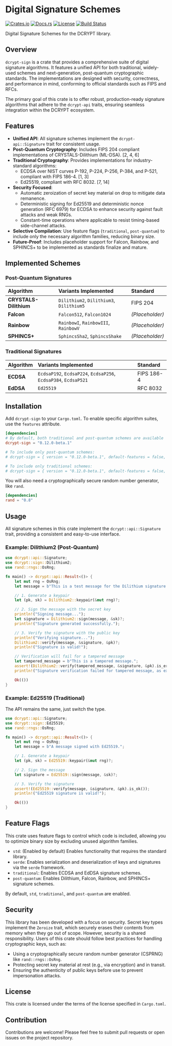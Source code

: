 # Digital Signature Schemes

[![Crates.io](https://img.shields.io/crates/v/dcrypt-sign.svg)](https://crates.io/crates/dcrypt-sign)
[![Docs.rs](https://docs.rs/dcrypt-sign/badge.svg)](https://docs.rs/dcrypt-sign)
[![License](https://img.shields.io/crates/l/dcrypt-sign.svg)](https://crates.io/crates/dcrypt-sign)
[![Build Status](https://github.com/your-repo/dcrypt-sign/actions/workflows/rust.yml/badge.svg)](https://github.com/your-repo/dcrypt-sign/actions)

Digital Signature Schemes for the DCRYPT library.

## Overview

`dcrypt-sign` is a crate that provides a comprehensive suite of digital signature algorithms. It features a unified API for both traditional, widely-used schemes and next-generation, post-quantum cryptographic standards. The implementations are designed with security, correctness, and performance in mind, conforming to official standards such as FIPS and RFCs.

The primary goal of this crate is to offer robust, production-ready signature algorithms that adhere to the `dcrypt-api` traits, ensuring seamless integration within the DCRYPT ecosystem.

## Features

-   **Unified API**: All signature schemes implement the `dcrypt-api::Signature` trait for consistent usage.
-   **Post-Quantum Cryptography**: Includes FIPS 204 compliant implementations of CRYSTALS-Dilithium (ML-DSA). [2, 4, 6]
-   **Traditional Cryptography**: Provides implementations for industry-standard algorithms:
    -   ECDSA over NIST curves P-192, P-224, P-256, P-384, and P-521, compliant with FIPS 186-4. [1, 3]
    -   Ed25519, compliant with RFC 8032. [7, 14]
-   **Security Focused**:
    -   Automatic zeroization of secret key material on drop to mitigate data remanence.
    -   Deterministic signing for Ed25519 and deterministic nonce generation (RFC 6979) for ECDSA to enhance security against fault attacks and weak RNGs.
    -   Constant-time operations where applicable to resist timing-based side-channel attacks.
-   **Selective Compilation**: Use feature flags (`traditional`, `post-quantum`) to include only the necessary algorithm families, reducing binary size.
-   **Future-Proof**: Includes placeholder support for Falcon, Rainbow, and SPHINCS+ to be implemented as standards finalize and mature.

## Implemented Schemes

### Post-Quantum Signatures

| Algorithm | Variants Implemented | Standard |
| :--- | :--- | :--- |
| **CRYSTALS-Dilithium** | `Dilithium2`, `Dilithium3`, `Dilithium5` | FIPS 204 |
| **Falcon** | `Falcon512`, `Falcon1024` | *(Placeholder)* |
| **Rainbow** | `RainbowI`, `RainbowIII`, `RainbowV` | *(Placeholder)* |
| **SPHINCS+** | `SphincsSha2`, `SphincsShake` | *(Placeholder)* |

### Traditional Signatures

| Algorithm | Variants Implemented | Standard |
| :--- | :--- | :--- |
| **ECDSA** | `EcdsaP192`, `EcdsaP224`, `EcdsaP256`, `EcdsaP384`, `EcdsaP521` | FIPS 186-4 |
| **EdDSA** | `Ed25519` | RFC 8032 |

## Installation

Add `dcrypt-sign` to your `Cargo.toml`. To enable specific algorithm suites, use the `features` attribute.

```toml
[dependencies]
# By default, both traditional and post-quantum schemes are available
dcrypt-sign = "0.12.0-beta.1"

# To include only post-quantum schemes:
# dcrypt-sign = { version = "0.12.0-beta.1", default-features = false, features = ["post-quantum"] }

# To include only traditional schemes:
# dcrypt-sign = { version = "0.12.0-beta.1", default-features = false, features = ["traditional"] }
```

You will also need a cryptographically secure random number generator, like `rand`.

```toml
[dependencies]
rand = "0.8"
```

## Usage

All signature schemes in this crate implement the `dcrypt::api::Signature` trait, providing a consistent and easy-to-use interface.

### Example: Dilithium2 (Post-Quantum)

```rust
use dcrypt::api::Signature;
use dcrypt::sign::Dilithium2;
use rand::rngs::OsRng;

fn main() -> dcrypt::api::Result<()> {
    let mut rng = OsRng;
    let message = b"This is a test message for the Dilithium signature algorithm.";

    // 1. Generate a keypair
    let (pk, sk) = Dilithium2::keypair(&mut rng)?;

    // 2. Sign the message with the secret key
    println!("Signing message...");
    let signature = Dilithium2::sign(message, &sk)?;
    println!("Signature generated successfully.");

    // 3. Verify the signature with the public key
    println!("Verifying signature...");
    Dilithium2::verify(message, &signature, &pk)?;
    println!("Signature is valid!");

    // Verification will fail for a tampered message
    let tampered_message = b"This is a tampered message.";
    assert!(Dilithium2::verify(tampered_message, &signature, &pk).is_err());
    println!("Signature verification failed for tampered message, as expected.");

    Ok(())
}
```

### Example: Ed25519 (Traditional)

The API remains the same, just switch the type.

```rust
use dcrypt::api::Signature;
use dcrypt::sign::Ed25519;
use rand::rngs::OsRng;

fn main() -> dcrypt::api::Result<()> {
    let mut rng = OsRng;
    let message = b"A message signed with Ed25519.";

    // 1. Generate a keypair
    let (pk, sk) = Ed25519::keypair(&mut rng)?;

    // 2. Sign the message
    let signature = Ed25519::sign(message, &sk)?;

    // 3. Verify the signature
    assert!(Ed25519::verify(message, &signature, &pk).is_ok());
    println!("Ed25519 signature is valid!");

    Ok(())
}
```

## Feature Flags

This crate uses feature flags to control which code is included, allowing you to optimize binary size by excluding unused algorithm families.

-   `std`: (Enabled by default) Enables functionality that requires the standard library.
-   `serde`: Enables serialization and deserialization of keys and signatures via the `serde` framework.
-   `traditional`: Enables ECDSA and EdDSA signature schemes.
-   `post-quantum`: Enables Dilithium, Falcon, Rainbow, and SPHINCS+ signature schemes.

By default, `std`, `traditional`, and `post-quantum` are enabled.

## Security

This library has been developed with a focus on security. Secret key types implement the `Zeroize` trait, which securely erases their contents from memory when they go out of scope. However, security is a shared responsibility. Users of this crate should follow best practices for handling cryptographic keys, such as:

-   Using a cryptographically secure random number generator (CSPRNG) like `rand::rngs::OsRng`.
-   Protecting secret key material at rest (e.g., via encryption) and in transit.
-   Ensuring the authenticity of public keys before use to prevent impersonation attacks.

## License

This crate is licensed under the terms of the license specified in `Cargo.toml`.

## Contribution

Contributions are welcome! Please feel free to submit pull requests or open issues on the project repository.
